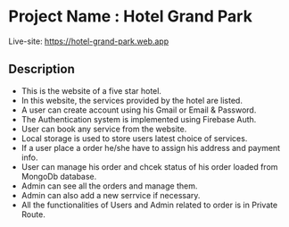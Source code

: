 # Project Name : Hotel Grand Park

Live-site: https://hotel-grand-park.web.app

## Description

* This is the website of a five star hotel.
* In this website, the services provided by the hotel are listed.
* A user can create account using his Gmail or Email & Password.
* The Authentication system is implemented using Firebase Auth.
* User can book any service from the website.
* Local storage is used to store users latest choice of services.
* If a user place a order he/she have to assign his address and payment info.
* User can manage his order and chcek status of his order loaded from MongoDb database.
* Admin can see all the orders and manage them.
* Admin can also add a new serrvice if necessary.
* All the functionalities of Users and Admin related to order is in Private Route.
